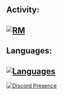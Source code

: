 Activity:
-------
[![RM](https://github-readme-stats.vercel.app/api?username=TERIHAX&show_icons=true&theme=dracula)](https://github.com/TERIHAX?tab=repositories)
-----------
Languages:
--------
[![Languages](https://github-readme-stats.vercel.app/api/top-langs?username=TERIHAX&show_icons=true&theme=dracula)](https://github.com/TERIHAX?tab=repositories)
--------
[![Discord Presence](https://lanyard.cnrad.dev/api/883050084537860117)](https://discord.com/users/883050084537860117)
